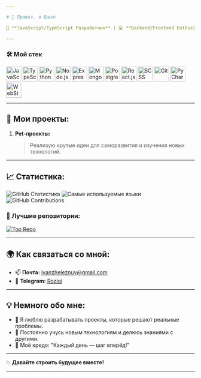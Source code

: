 ```yaml
---

# 👋 Привет, я Ваня!  

🎯 **JavaScript/TypeScript Разработчик** | 💻 **Backend/Frontend Enthusiast** | 🚀 **Покоряю новые вершины в IT**  

---
```


### 🛠️ **Мой стек**  

<img src="https://cdn.jsdelivr.net/gh/devicons/devicon/icons/javascript/javascript-original.svg" alt="JavaScript" width="40"/>  <img src="https://cdn.jsdelivr.net/gh/devicons/devicon/icons/typescript/typescript-original.svg" alt="TypeScript" width="40"/>  <img src="https://camo.githubusercontent.com/7654611cc0c150086ff9327653d5d31ba93e71411ca0d4b98b1e1918631d2b05/68747470733a2f2f63646e2e6a7364656c6976722e6e65742f67682f64657669636f6e732f64657669636f6e406c61746573742f69636f6e732f707974686f6e2f707974686f6e2d6f726967696e616c2e737667" alt="Python" width="40"/>  <img src="https://cdn.jsdelivr.net/gh/devicons/devicon/icons/nodejs/nodejs-original.svg" alt="Node.js" width="40"/>  <img src="https://cdn.jsdelivr.net/gh/devicons/devicon/icons/express/express-original.svg" alt="Express.js" width="40"/>  <img src="https://cdn.jsdelivr.net/gh/devicons/devicon/icons/mongodb/mongodb-original.svg" alt="MongoDB" width="40"/>  <img src="https://cdn.jsdelivr.net/gh/devicons/devicon/icons/postgresql/postgresql-original.svg" alt="PostgreSQL" width="40"/> <img src="https://cdn.jsdelivr.net/gh/devicons/devicon/icons/react/react-original.svg" alt="React.js" width="40"/>  <img src="https://cdn.jsdelivr.net/gh/devicons/devicon/icons/sass/sass-original.svg" alt="SCSS" width="40"/>   <img src="https://cdn.jsdelivr.net/gh/devicons/devicon/icons/git/git-original.svg" alt="Git" width="40"/>  <img src="https://cdn.jsdelivr.net/gh/devicons/devicon/icons/pycharm/pycharm-original.svg" alt="PyCharm" width="40"/> <img src="https://cdn.jsdelivr.net/gh/devicons/devicon/icons/webstorm/webstorm-original.svg" alt="WebStorm" width="40"/>  

---

## 📂 Мои проекты:  
1. **Pet-проекты:**  
   > Реализую крутые идеи для саморазвития и изучения новых технологий.
---

## 📈 Статистика:  
![GitHub Статистика](https://github-readme-stats.vercel.app/api?username=Rozioi&show_icons=true&theme=tokyonight)  ![Самые используемые языки](https://github-readme-stats.vercel.app/api/top-langs/?username=Rozioi&layout=compact&theme=tokyonight)  
![GitHub Contributions](https://github-readme-streak-stats.herokuapp.com/?user=Rozioi&theme=tokyonight&hide_border=true)  



### 📌 Лучшие репозитории:  
[![Top Repo](https://github-readme-stats.vercel.app/api/pin/?username=Rozioi&repo=WIP-Messenger&theme=tokyonight)](https://github.com/Rozioi/WIP-Messenger)  

---

## 🌍 Как связаться со мной:  
- 📫 **Почта:** [ivanzheleznuy@gmail.com](mailto:ivanzheleznuy@gmail.com)  
- 💬 **Telegram:** [Rozioi](https://t.me/Rozioi)  

---

## 💡 Немного обо мне:  
- 🚀 Я люблю разрабатывать проекты, которые решают реальные проблемы.  
- 🌱 Постоянно учусь новым технологиям и делюсь знаниями с другими.  
- 🎯 Моё кредо: "Каждый день — шаг вперёд!"  

---

✨ **Давайте строить будущее вместе!**  

---
